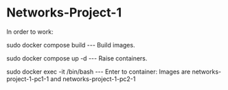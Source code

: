 # Networks-Project-1

In order to work:

sudo docker compose build --- Build images.

sudo docker compose up -d    --- Raise containers.

sudo docker exec -it <image-name> /bin/bash     --- Enter to container: Images are networks-project-1-pc1-1 and networks-project-1-pc2-1

